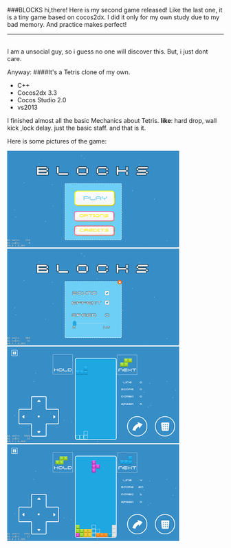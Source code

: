 ###BLOCKS
hi,there!
Here is my second game released!
Like the last one,
it is a tiny game based on cocos2dx.
I did it only for my own study due to my bad memory.
And practice makes perfect!

---
<br>
I am a unsocial guy, so i guess no one will discover this.
But, i just dont care.

Anyway:
####It's a Tetris clone of my own.
* C++
* Cocos2dx 3.3
* Cocos Studio 2.0
* vs2013

I finished almost all the basic Mechanics about Tetris.
__like__: hard drop, wall kick ,lock delay.
just the basic staff.
and that is it.

Here is some pictures of the game:    

![menu1](menu1.png)
<br>
![menu2](menu2.png)
<br>
![menu3](game1.png)
<br>
![menu4](game2.png)
<br>

